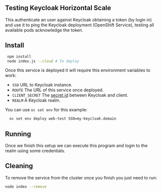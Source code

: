 ## Testing Keycloak Horizontal Scale

This authenticate an user against Keycloak obtaining a token (by login in) and use it to ping the Keycloak deployment (OpenShift Service), testing all available pods acknowledge the token.


## Install

```sh
 npm install
 node index.js --cloud # To deploy
```

Once this service is deployed it will require this environment variables to work:

- ``SSO`` URL to Keycloak instance.
- ``ROUTE`` The URL of this service once deployed.
- ``CLIENT_SECRET`` The [secret id](https://www.keycloak.org/docs/2.5/server_admin/topics/clients/oidc/confidential.html) between Keycloak and client.
- ``REALM`` A Keycloak realm.

You can use ``oc set env`` for this example:

```sh
  oc set env deploy web-test SSO=my-keycloak.domain
```


## Running

Once we finish this setup we can execute this program and login to the realm using some credentials.



## Cleaning

To remove the service from the cluster once you finish you just need to run:

```sh
node index --remove
```
